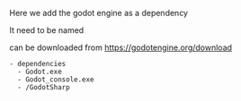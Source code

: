 Here we add the godot engine as a dependency

It need to be named 


can be downloaded from https://godotengine.org/download
```
- dependencies
  - Godot.exe
  - Godot_console.exe
  - /GodotSharp